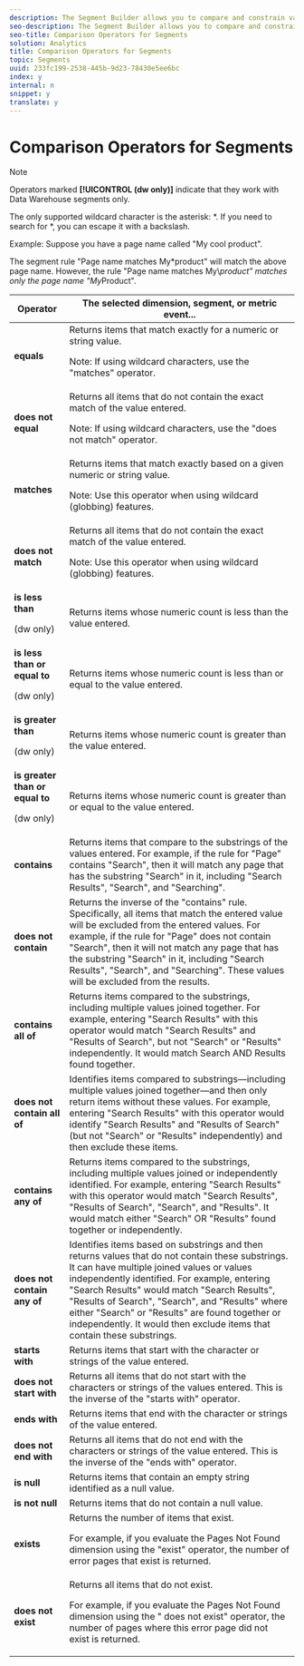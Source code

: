 ```yaml
---
description: The Segment Builder allows you to compare and constrain values using selected operators.
seo-description: The Segment Builder allows you to compare and constrain values using selected operators.
seo-title: Comparison Operators for Segments
solution: Analytics
title: Comparison Operators for Segments
topic: Segments
uuid: 233fc199-2538-445b-9d23-78430e5ee6bc
index: y
internal: n
snippet: y
translate: y
---
```


# Comparison Operators for Segments


>[!NOTE]
>
>Operators marked **[!UICONTROL  (dw only)]** indicate that they work with Data Warehouse segments only. 



The only supported wildcard character is the asterisk: *. If you need to search for *, you can escape it with a backslash. 

Example: Suppose you have a page name called "My cool product". 

The segment rule "Page name matches My*product" will match the above page name. However, the rule "Page name matches My\\*product" matches only the page name "My*Product". 



<table id="table_0D3C5790E8604F08B499AC88D739D7E8"> 
 <thead> 
  <tr> 
   <th colname="col1" class="entry"> Operator </th> 
   <th colname="col2" class="entry"> The selected dimension, segment, or metric event... </th> 
  </tr> 
 </thead>
 <tbody> 
  <tr> 
   <td colname="col1" align="left"> <b>equals</b> </td> 
   <td colname="col2" align="left"> Returns items that match exactly for a numeric or string value. <p>Note:  If using wildcard characters, use the "matches" operator. </p> </td> 
  </tr> 
  <tr> 
   <td colname="col1" align="left"> <b>does not equal</b> </td> 
   <td colname="col2" align="left">Returns all items that do not contain the exact match of the value entered. <p> <p>Note:  If using wildcard characters, use the "does not match" operator. </p> </p> </td> 
  </tr> 
  <tr> 
   <td colname="col1" align="left"> <b>matches</b> </td> 
   <td colname="col2" align="left">Returns items that match exactly based on a given numeric or string value. <p>Note:  Use this operator when using wildcard (globbing) features. </p> </td> 
  </tr> 
  <tr> 
   <td colname="col1" align="left"> <b>does not match</b> </td> 
   <td colname="col2" align="left">Returns all items that do not contain the exact match of the value entered. <p>Note:  Use this operator when using wildcard (globbing) features. </p> </td> 
  </tr> 
  <tr> 
   <td colname="col1" align="left"> <b>is less than</b> <p>(dw only) </p> </td> 
   <td colname="col2" align="left"> Returns items whose numeric count is less than the value entered. </td> 
  </tr> 
  <tr> 
   <td colname="col1" align="left"> <b>is less than or equal to</b> <p>(dw only) </p> </td> 
   <td colname="col2" align="left"> Returns items whose numeric count is less than or equal to the value entered. </td> 
  </tr> 
  <tr> 
   <td colname="col1" align="left"> <b>is greater than</b> <p>(dw only) </p> </td> 
   <td colname="col2" align="left"> Returns items whose numeric count is greater than the value entered. </td> 
  </tr> 
  <tr> 
   <td colname="col1" align="left"> <b>is greater than or equal to</b> <p>(dw only) </p> </td> 
   <td colname="col2" align="left"> Returns items whose numeric count is greater than or equal to the value entered. </td> 
  </tr> 
  <tr> 
   <td colname="col1" align="left"> <b>contains</b> </td> 
   <td colname="col2" align="left"> Returns items that compare to the substrings of the values entered. For example, if the rule for "Page" contains "Search", then it will match any page that has the substring "Search" in it, including "Search Results", "Search", and "Searching". </td> 
  </tr> 
  <tr> 
   <td colname="col1" align="left"> <b>does not contain</b> </td> 
   <td colname="col2" align="left"> Returns the inverse of the "contains" rule. Specifically, all items that match the entered value will be excluded from the entered values. For example, if the rule for "Page" does not contain "Search", then it will not match any page that has the substring "Search" in it, including "Search Results", "Search", and "Searching". These values will be excluded from the results. </td> 
  </tr> 
  <tr> 
   <td colname="col1" align="left"> <b>contains all of</b> </td> 
   <td colname="col2" align="left"> Returns items compared to the substrings, including multiple values joined together. For example, entering "Search Results" with this operator would match "Search Results" and "Results of Search", but not "Search" or "Results" independently. It would match Search AND Results found together. </td> 
  </tr> 
  <tr> 
   <td colname="col1" align="left"> <b>does not contain all of</b> </td> 
   <td colname="col2" align="left"> Identifies items compared to substrings—including multiple values joined together—and then only return items without these values. For example, entering "Search Results" with this operator would identify "Search Results" and "Results of Search" (but not "Search" or "Results" independently) and then exclude these items. </td> 
  </tr> 
  <tr> 
   <td colname="col1" align="left"> <b>contains any of</b> </td> 
   <td colname="col2" align="left"> Returns items compared to the substrings, including multiple values joined or independently identified. For example, entering "Search Results" with this operator would match "Search Results", "Results of Search", "Search", and "Results". It would match either "Search" OR "Results" found together or independently. </td> 
  </tr> 
  <tr> 
   <td colname="col1" align="left"> <b>does not contain any of</b> </td> 
   <td colname="col2" align="left"> Identifies items based on substrings and then returns values that do not contain these substrings. It can have multiple joined values or values independently identified. For example, entering "Search Results" would match "Search Results", "Results of Search", "Search", and "Results" where either "Search" or "Results" are found together or independently. It would then exclude items that contain these substrings. </td> 
  </tr> 
  <tr> 
   <td colname="col1" align="left"> <b>starts with</b> </td> 
   <td colname="col2" align="left"> Returns items that start with the character or strings of the value entered. </td> 
  </tr> 
  <tr> 
   <td colname="col1" align="left"> <b>does not start with</b> </td> 
   <td colname="col2" align="left"> Returns all items that do not start with the characters or strings of the values entered. This is the inverse of the "starts with" operator. </td> 
  </tr> 
  <tr> 
   <td colname="col1" align="left"> <b>ends with</b> </td> 
   <td colname="col2" align="left"> Returns items that end with the character or strings of the value entered. </td> 
  </tr> 
  <tr> 
   <td colname="col1" align="left"> <b>does not end with</b> </td> 
   <td colname="col2" align="left"> Returns all items that do not end with the characters or strings of the value entered. This is the inverse of the "ends with" operator. </td> 
  </tr> 
  <tr> 
   <td colname="col1" align="left"> <b>is null</b> </td> 
   <td colname="col2" align="left"> Returns items that contain an empty string identified as a null value. </td> 
  </tr> 
  <tr> 
   <td colname="col1" align="left"> <b>is not null</b> </td> 
   <td colname="col2" align="left"> Returns items that do not contain a null value. </td> 
  </tr> 
  <tr> 
   <td colname="col1" align="left"><b>exists</b> </td> 
   <td colname="col2" align="left">Returns the number of items that exist. <p>For example, if you evaluate the Pages Not Found dimension using the "exist" operator, the number of error pages that exist is returned. </p> </td> 
  </tr> 
  <tr> 
   <td colname="col1" align="left"><b>does not exist</b> </td> 
   <td colname="col2" align="left">Returns all items that do not exist. <p>For example, if you evaluate the Pages Not Found dimension using the " does not exist" operator, the number of pages where this error page did not exist is returned. </p> </td> 
  </tr> 
 </tbody> 
</table>

